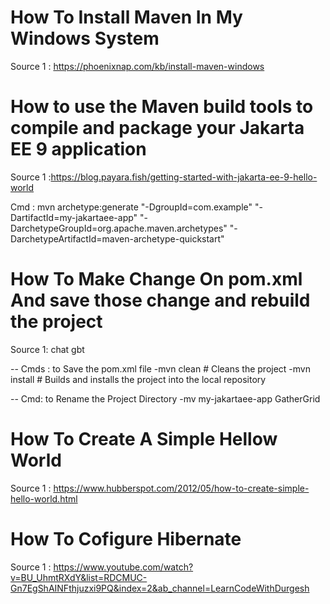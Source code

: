 # How To Install Maven In My Windows System

Source 1 : https://phoenixnap.com/kb/install-maven-windows

# How to use the Maven build tools to compile and package your Jakarta EE 9 application

Source 1 :https://blog.payara.fish/getting-started-with-jakarta-ee-9-hello-world

Cmd : mvn archetype:generate "-DgroupId=com.example" "-DartifactId=my-jakartaee-app" "-DarchetypeGroupId=org.apache.maven.archetypes" "-DarchetypeArtifactId=maven-archetype-quickstart"

# How To Make Change On pom.xml And save those change and rebuild the project

Source 1: chat gbt

-- Cmds : to Save the pom.xml file
-mvn clean # Cleans the project
-mvn install # Builds and installs the project into the local repository

-- Cmd: to Rename the Project Directory
-mv my-jakartaee-app GatherGrid

# How To Create A Simple Hellow World

Source 1 : https://www.hubberspot.com/2012/05/how-to-create-simple-hello-world.html

# How To Cofigure Hibernate

Source 1 : https://www.youtube.com/watch?v=BU_UhmtRXdY&list=RDCMUC-Gn7EgShAINFthjuzxi9PQ&index=2&ab_channel=LearnCodeWithDurgesh
